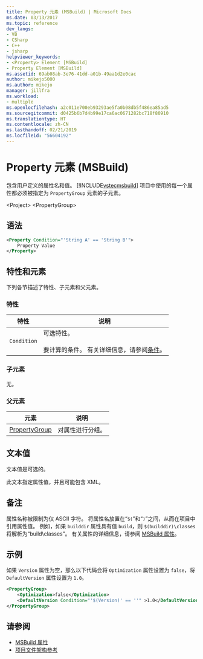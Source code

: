 ```yaml
---
title: Property 元素 (MSBuild) | Microsoft Docs
ms.date: 03/13/2017
ms.topic: reference
dev_langs:
- VB
- CSharp
- C++
- jsharp
helpviewer_keywords:
- <Property> Element [MSBuild]
- Property Element [MSBuild]
ms.assetid: 69ab08ab-3e76-41dd-a01b-49aa1d2e0cac
author: mikejo5000
ms.author: mikejo
manager: jillfra
ms.workload:
- multiple
ms.openlocfilehash: a2c011e700eb93293ae5fa0b08db5f486ea85ad5
ms.sourcegitcommit: d0425b6b7d4b99e17ca6ac0671282bc718f80910
ms.translationtype: HT
ms.contentlocale: zh-CN
ms.lasthandoff: 02/21/2019
ms.locfileid: "56604192"
---
```

# <a name="property-element-msbuild"></a>Property 元素 (MSBuild)
包含用户定义的属性名和值。 [!INCLUDE[vstecmsbuild](../extensibility/internals/includes/vstecmsbuild_md.md)] 项目中使用的每一个属性都必须被指定为 `PropertyGroup` 元素的子元素。

 \<Project> \<PropertyGroup>

## <a name="syntax"></a>语法

```xml
<Property Condition="'String A' == 'String B'">
    Property Value
</Property>
```

## <a name="attributes-and-elements"></a>特性和元素
 下列各节描述了特性、子元素和父元素。

### <a name="attributes"></a>特性

|特性|说明|
|---------------|-----------------|
|`Condition`|可选特性。<br /><br /> 要计算的条件。 有关详细信息，请参阅[条件](../msbuild/msbuild-conditions.md)。|

### <a name="child-elements"></a>子元素
 无。

### <a name="parent-elements"></a>父元素

|元素|说明|
|-------------|-----------------|
|[PropertyGroup](../msbuild/propertygroup-element-msbuild.md)|对属性进行分组。|

## <a name="text-value"></a>文本值
 文本值是可选的。

 此文本指定属性值，并且可能包含 XML。

## <a name="remarks"></a>备注
 属性名称被限制为仅 ASCII 字符。 将属性名放置在“`$(`”和“`)`”之间，从而在项目中引用属性值。 例如，如果 `builddir` 属性具有值 `build`，则 `$(builddir)\classes` 将解析为“build\classes”。 有关属性的详细信息，请参阅 [MSBuild 属性](../msbuild/msbuild-properties.md)。

## <a name="example"></a>示例
 如果 `Version` 属性为空，那么以下代码会将 `Optimization` 属性设置为 `false`，将 `DefaultVersion` 属性设置为 `1.0`。

```xml
<PropertyGroup>
    <Optimization>false</Optimization>
    <DefaultVersion Condition="'$(Version)' == ''" >1.0</DefaultVersion>
</PropertyGroup>
```

## <a name="see-also"></a>请参阅
- [MSBuild 属性](../msbuild/msbuild-properties.md)
- [项目文件架构参考](../msbuild/msbuild-project-file-schema-reference.md)
